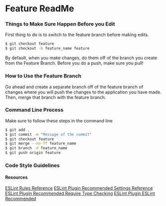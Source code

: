 # Feature ReadMe

### Things to Make Sure Happen Before you Edit

First thing to do is to switch to the feature branch before making edits.

```sh
$ git checkout feature
$ git checkout -b feature_name feature
```

By default, when you make changes, do them off of the branch you create from the Feature Branch. Before you do a push, make sure you pull!

### How to Use the Feature Branch

Go ahead and create a separate branch off of the feature branch of changes where you will push the changes to the application you have made. Then, merge that branch with the feature branch.

### Command Line Process

Make sure to follow these steps in the command line

```sh
$ git add .
$ git commit -m "Message of the commit"
$ git checkout feature
$ git merge --no-ff feature_name
$ git branch -d feature_name
$ git push origin feature
```

### Code Style Guidelines

#### Resources

[ESLint Rules Reference](https://github.com/typescript-eslint/typescript-eslint/tree/master/packages/eslint-plugin/docs/rules)
[ESLint Plugin Recommended Settings Reference](https://github.com/typescript-eslint/typescript-eslint/tree/master/packages/eslint-plugin)
[ESLint Plugin Recommended Require Type Checking](https://github.com/typescript-eslint/typescript-eslint/blob/master/packages/eslint-plugin/src/configs/recommended-requiring-type-checking.json)
[ESLint Plugin ESLint Recommended](https://github.com/typescript-eslint/typescript-eslint/blob/master/packages/eslint-plugin/src/configs/eslint-recommended.ts)
